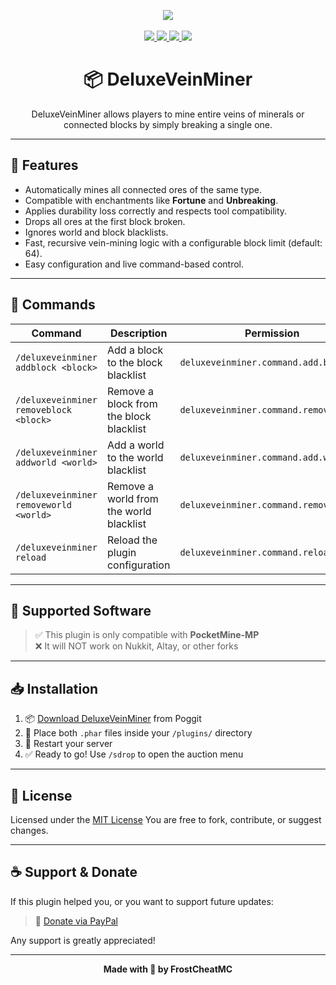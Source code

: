 <p align="center">
  <img src="https://img.shields.io/badge/plugin-DeluxeVeinMiner-blueviolet?style=for-the-badge">
  <br><br>
  <a href="https://paypal.me/FrostCheatMC?country.x=CO&locale.x=es_XC">
    <img src="https://img.shields.io/badge/donate-paypal-ff69b4?style=for-the-badge&logo=paypal">
  </a>
  <a href="https://discord.gg/k8X7CG2kFv">
    <img src="https://img.shields.io/discord/1384337463971020911?style=for-the-badge&logo=discord&logoColor=white&logoSize=12&color=blue">  
  </a>
  <a href="https://poggit.pmmp.io/ci/FrostCheat/DeluxeVeinMiner/DeluxeVeinMiner">
    <img src="https://poggit.pmmp.io/ci.shield/FrostCheat/DeluxeVeinMiner/DeluxeVeinMiner?style=for-the-badge">
  </a>
  <a href="https://poggit.pmmp.io/p/DeluxeVeinMiner">
    <img src="https://poggit.pmmp.io/shield.downloads/DeluxeVeinMiner?style=for-the-badge">
  </a>
</p>

<h1 align="center">📦 DeluxeVeinMiner</h1>
<p align="center">DeluxeVeinMiner allows players to mine entire veins of minerals or connected blocks by simply breaking a single one.</p>

---

## 🌟 Features

- Automatically mines all connected ores of the same type.
- Compatible with enchantments like **Fortune** and **Unbreaking**.
- Applies durability loss correctly and respects tool compatibility.
- Drops all ores at the first block broken.
- Ignores world and block blacklists.
- Fast, recursive vein-mining logic with a configurable block limit (default: 64).
- Easy configuration and live command-based control.

---

## 📜 Commands

| Command                                | Description                             | Permission                             |
| -------------------------------------- | --------------------------------------- | -------------------------------------- |
| `/deluxeveinminer addblock <block>`    | Add a block to the block blacklist      | `deluxeveinminer.command.add.block`    |
| `/deluxeveinminer removeblock <block>` | Remove a block from the block blacklist | `deluxeveinminer.command.remove.block` |
| `/deluxeveinminer addworld <world>`    | Add a world to the world blacklist      | `deluxeveinminer.command.add.world`    |
| `/deluxeveinminer removeworld <world>` | Remove a world from the world blacklist | `deluxeveinminer.command.remove.world` |
| `/deluxeveinminer reload`              | Reload the plugin configuration         | `deluxeveinminer.command.reload`       |

---

## 🧱 Supported Software

> ✅ This plugin is only compatible with **PocketMine-MP**  
> ❌ It will NOT work on Nukkit, Altay, or other forks

---

## 📥 Installation

1. 📦 [Download DeluxeVeinMiner](https://poggit.pmmp.io/p/DeluxeVeinMiner) from Poggit
3. 📁 Place both `.phar` files inside your `/plugins/` directory
4. 🔁 Restart your server
5. ✅ Ready to go! Use `/sdrop` to open the auction menu

---

## 📖 License

Licensed under the [MIT License](https://github.com/FrostCheatMC/DeluxeVeinMiner/blob/master/LICENSE)
You are free to fork, contribute, or suggest changes.

---

## ☕ Support & Donate

If this plugin helped you, or you want to support future updates:

> 💖 [Donate via PayPal](https://paypal.me/FrostCheatMC?country.x=CO&locale.x=es_XC)

Any support is greatly appreciated!

---

<p align="center"><b>Made with 💙 by FrostCheatMC</b></p>